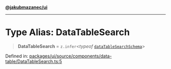 [**@jakubmazanec/ui**](../README.md)

---

# Type Alias: DataTableSearch

> **DataTableSearch** = `z.infer`\<_typeof_
> [`dataTableSearchSchema`](../variables/dataTableSearchSchema.md)\>

Defined in:
[packages/ui/source/components/data-table/DataTableSearch.ts:5](https://github.com/jakubmazanec/tools/blob/5907d31a071e860d7db8b8a00f698d18fe23e18a/packages/ui/source/components/data-table/DataTableSearch.ts#L5)
